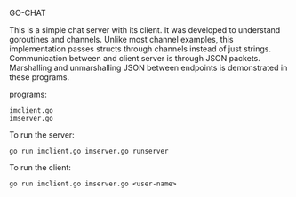 GO-CHAT

This is a simple chat server with its client. It was developed to understand goroutines
and channels. Unlike most channel examples, this implementation passes structs through
channels instead of just strings. Communication between and client server is through 
JSON packets. Marshalling and unmarshalling JSON between endpoints is demonstrated
in these programs. 

programs:

	imclient.go
	imserver.go

To run the server:

	go run imclient.go imserver.go runserver

To run the client:

	go run imclient.go imserver.go <user-name>
